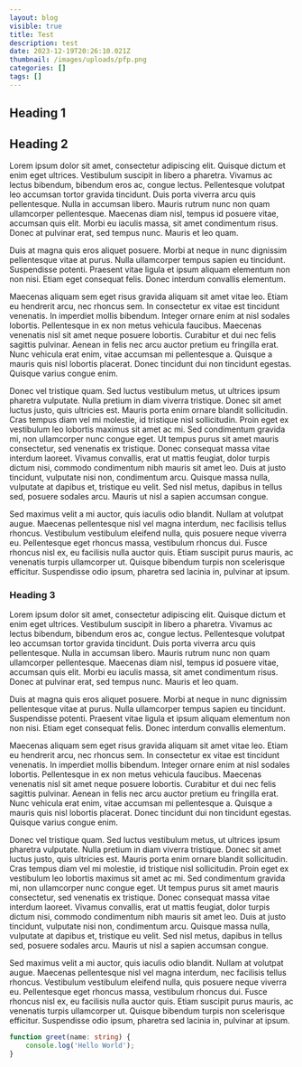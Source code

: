 ```yaml
---
layout: blog
visible: true
title: Test
description: test
date: 2023-12-19T20:26:10.021Z
thumbnail: /images/uploads/pfp.png
categories: []
tags: []
---
```


## Heading 1

## Heading 2

Lorem ipsum dolor sit amet, consectetur adipiscing elit. Quisque dictum et enim eget ultrices. Vestibulum suscipit in libero a pharetra. Vivamus ac lectus bibendum, bibendum eros ac, congue lectus. Pellentesque volutpat leo accumsan tortor gravida tincidunt. Duis porta viverra arcu quis pellentesque. Nulla in accumsan libero. Mauris rutrum nunc non quam ullamcorper pellentesque. Maecenas diam nisl, tempus id posuere vitae, accumsan quis elit. Morbi eu iaculis massa, sit amet condimentum risus. Donec at pulvinar erat, sed tempus nunc. Mauris et leo quam.

Duis at magna quis eros aliquet posuere. Morbi at neque in nunc dignissim pellentesque vitae at purus. Nulla ullamcorper tempus sapien eu tincidunt. Suspendisse potenti. Praesent vitae ligula et ipsum aliquam elementum non non nisi. Etiam eget consequat felis. Donec interdum convallis elementum.

Maecenas aliquam sem eget risus gravida aliquam sit amet vitae leo. Etiam eu hendrerit arcu, nec rhoncus sem. In consectetur ex vitae est tincidunt venenatis. In imperdiet mollis bibendum. Integer ornare enim at nisl sodales lobortis. Pellentesque in ex non metus vehicula faucibus. Maecenas venenatis nisl sit amet neque posuere lobortis. Curabitur et dui nec felis sagittis pulvinar. Aenean in felis nec arcu auctor pretium eu fringilla erat. Nunc vehicula erat enim, vitae accumsan mi pellentesque a. Quisque a mauris quis nisl lobortis placerat. Donec tincidunt dui non tincidunt egestas. Quisque varius congue enim.

Donec vel tristique quam. Sed luctus vestibulum metus, ut ultrices ipsum pharetra vulputate. Nulla pretium in diam viverra tristique. Donec sit amet luctus justo, quis ultricies est. Mauris porta enim ornare blandit sollicitudin. Cras tempus diam vel mi molestie, id tristique nisl sollicitudin. Proin eget ex vestibulum leo lobortis maximus sit amet ac mi. Sed condimentum gravida mi, non ullamcorper nunc congue eget. Ut tempus purus sit amet mauris consectetur, sed venenatis ex tristique. Donec consequat massa vitae interdum laoreet. Vivamus convallis, erat ut mattis feugiat, dolor turpis dictum nisi, commodo condimentum nibh mauris sit amet leo. Duis at justo tincidunt, vulputate nisi non, condimentum arcu. Quisque massa nulla, vulputate at dapibus et, tristique eu velit. Sed nisl metus, dapibus in tellus sed, posuere sodales arcu. Mauris ut nisl a sapien accumsan congue.

Sed maximus velit a mi auctor, quis iaculis odio blandit. Nullam at volutpat augue. Maecenas pellentesque nisl vel magna interdum, nec facilisis tellus rhoncus. Vestibulum vestibulum eleifend nulla, quis posuere neque viverra eu. Pellentesque eget rhoncus massa, vestibulum rhoncus dui. Fusce rhoncus nisl ex, eu facilisis nulla auctor quis. Etiam suscipit purus mauris, ac venenatis turpis ullamcorper ut. Quisque bibendum turpis non scelerisque efficitur. Suspendisse odio ipsum, pharetra sed lacinia in, pulvinar at ipsum.

### Heading 3

Lorem ipsum dolor sit amet, consectetur adipiscing elit. Quisque dictum et enim eget ultrices. Vestibulum suscipit in libero a pharetra. Vivamus ac lectus bibendum, bibendum eros ac, congue lectus. Pellentesque volutpat leo accumsan tortor gravida tincidunt. Duis porta viverra arcu quis pellentesque. Nulla in accumsan libero. Mauris rutrum nunc non quam ullamcorper pellentesque. Maecenas diam nisl, tempus id posuere vitae, accumsan quis elit. Morbi eu iaculis massa, sit amet condimentum risus. Donec at pulvinar erat, sed tempus nunc. Mauris et leo quam.

Duis at magna quis eros aliquet posuere. Morbi at neque in nunc dignissim pellentesque vitae at purus. Nulla ullamcorper tempus sapien eu tincidunt. Suspendisse potenti. Praesent vitae ligula et ipsum aliquam elementum non non nisi. Etiam eget consequat felis. Donec interdum convallis elementum.

Maecenas aliquam sem eget risus gravida aliquam sit amet vitae leo. Etiam eu hendrerit arcu, nec rhoncus sem. In consectetur ex vitae est tincidunt venenatis. In imperdiet mollis bibendum. Integer ornare enim at nisl sodales lobortis. Pellentesque in ex non metus vehicula faucibus. Maecenas venenatis nisl sit amet neque posuere lobortis. Curabitur et dui nec felis sagittis pulvinar. Aenean in felis nec arcu auctor pretium eu fringilla erat. Nunc vehicula erat enim, vitae accumsan mi pellentesque a. Quisque a mauris quis nisl lobortis placerat. Donec tincidunt dui non tincidunt egestas. Quisque varius congue enim.

Donec vel tristique quam. Sed luctus vestibulum metus, ut ultrices ipsum pharetra vulputate. Nulla pretium in diam viverra tristique. Donec sit amet luctus justo, quis ultricies est. Mauris porta enim ornare blandit sollicitudin. Cras tempus diam vel mi molestie, id tristique nisl sollicitudin. Proin eget ex vestibulum leo lobortis maximus sit amet ac mi. Sed condimentum gravida mi, non ullamcorper nunc congue eget. Ut tempus purus sit amet mauris consectetur, sed venenatis ex tristique. Donec consequat massa vitae interdum laoreet. Vivamus convallis, erat ut mattis feugiat, dolor turpis dictum nisi, commodo condimentum nibh mauris sit amet leo. Duis at justo tincidunt, vulputate nisi non, condimentum arcu. Quisque massa nulla, vulputate at dapibus et, tristique eu velit. Sed nisl metus, dapibus in tellus sed, posuere sodales arcu. Mauris ut nisl a sapien accumsan congue.

Sed maximus velit a mi auctor, quis iaculis odio blandit. Nullam at volutpat augue. Maecenas pellentesque nisl vel magna interdum, nec facilisis tellus rhoncus. Vestibulum vestibulum eleifend nulla, quis posuere neque viverra eu. Pellentesque eget rhoncus massa, vestibulum rhoncus dui. Fusce rhoncus nisl ex, eu facilisis nulla auctor quis. Etiam suscipit purus mauris, ac venenatis turpis ullamcorper ut. Quisque bibendum turpis non scelerisque efficitur. Suspendisse odio ipsum, pharetra sed lacinia in, pulvinar at ipsum.

```ts
function greet(name: string) {
	console.log('Hello World');
}
```
